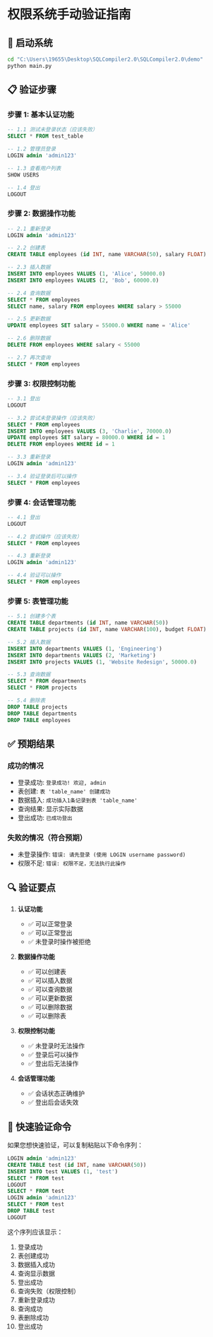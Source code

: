 # 权限系统手动验证指南

## 🚀 启动系统
```bash
cd "C:\Users\19655\Desktop\SQLCompiler2.0\SQLCompiler2.0\demo"
python main.py
```

## 📋 验证步骤

### 步骤 1: 基本认证功能
```sql
-- 1.1 测试未登录状态（应该失败）
SELECT * FROM test_table

-- 1.2 管理员登录
LOGIN admin 'admin123'

-- 1.3 查看用户列表
SHOW USERS

-- 1.4 登出
LOGOUT
```

### 步骤 2: 数据操作功能
```sql
-- 2.1 重新登录
LOGIN admin 'admin123'

-- 2.2 创建表
CREATE TABLE employees (id INT, name VARCHAR(50), salary FLOAT)

-- 2.3 插入数据
INSERT INTO employees VALUES (1, 'Alice', 50000.0)
INSERT INTO employees VALUES (2, 'Bob', 60000.0)

-- 2.4 查询数据
SELECT * FROM employees
SELECT name, salary FROM employees WHERE salary > 55000

-- 2.5 更新数据
UPDATE employees SET salary = 55000.0 WHERE name = 'Alice'

-- 2.6 删除数据
DELETE FROM employees WHERE salary < 55000

-- 2.7 再次查询
SELECT * FROM employees
```

### 步骤 3: 权限控制功能
```sql
-- 3.1 登出
LOGOUT

-- 3.2 尝试未登录操作（应该失败）
SELECT * FROM employees
INSERT INTO employees VALUES (3, 'Charlie', 70000.0)
UPDATE employees SET salary = 80000.0 WHERE id = 1
DELETE FROM employees WHERE id = 1

-- 3.3 重新登录
LOGIN admin 'admin123'

-- 3.4 验证登录后可以操作
SELECT * FROM employees
```

### 步骤 4: 会话管理功能
```sql
-- 4.1 登出
LOGOUT

-- 4.2 尝试操作（应该失败）
SELECT * FROM employees

-- 4.3 重新登录
LOGIN admin 'admin123'

-- 4.4 验证可以操作
SELECT * FROM employees
```

### 步骤 5: 表管理功能
```sql
-- 5.1 创建多个表
CREATE TABLE departments (id INT, name VARCHAR(50))
CREATE TABLE projects (id INT, name VARCHAR(100), budget FLOAT)

-- 5.2 插入数据
INSERT INTO departments VALUES (1, 'Engineering')
INSERT INTO departments VALUES (2, 'Marketing')
INSERT INTO projects VALUES (1, 'Website Redesign', 50000.0)

-- 5.3 查询数据
SELECT * FROM departments
SELECT * FROM projects

-- 5.4 删除表
DROP TABLE projects
DROP TABLE departments
DROP TABLE employees
```

## ✅ 预期结果

### 成功的情况
- 登录成功: `登录成功! 欢迎, admin`
- 表创建: `表 'table_name' 创建成功`
- 数据插入: `成功插入1条记录到表 'table_name'`
- 查询结果: 显示实际数据
- 登出成功: `已成功登出`

### 失败的情况（符合预期）
- 未登录操作: `错误: 请先登录 (使用 LOGIN username password)`
- 权限不足: `错误: 权限不足，无法执行此操作`

## 🔍 验证要点

1. **认证功能**
   - ✅ 可以正常登录
   - ✅ 可以正常登出
   - ✅ 未登录时操作被拒绝

2. **数据操作功能**
   - ✅ 可以创建表
   - ✅ 可以插入数据
   - ✅ 可以查询数据
   - ✅ 可以更新数据
   - ✅ 可以删除数据
   - ✅ 可以删除表

3. **权限控制功能**
   - ✅ 未登录时无法操作
   - ✅ 登录后可以操作
   - ✅ 登出后无法操作

4. **会话管理功能**
   - ✅ 会话状态正确维护
   - ✅ 登出后会话失效

## 🎯 快速验证命令

如果您想快速验证，可以复制粘贴以下命令序列：

```sql
LOGIN admin 'admin123'
CREATE TABLE test (id INT, name VARCHAR(50))
INSERT INTO test VALUES (1, 'test')
SELECT * FROM test
LOGOUT
SELECT * FROM test
LOGIN admin 'admin123'
SELECT * FROM test
DROP TABLE test
LOGOUT
```

这个序列应该显示：
1. 登录成功
2. 表创建成功
3. 数据插入成功
4. 查询显示数据
5. 登出成功
6. 查询失败（权限控制）
7. 重新登录成功
8. 查询成功
9. 表删除成功
10. 登出成功
